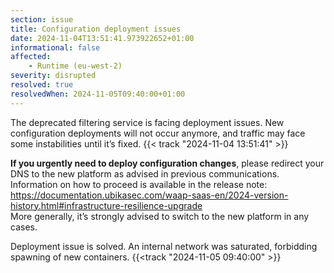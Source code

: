 ```yaml
---
section: issue
title: Configuration deployment issues
date: 2024-11-04T13:51:41.973922652+01:00
informational: false
affected:
    - Runtime (eu-west-2)
severity: disrupted
resolved: true
resolvedWhen: 2024-11-05T09:40:00+01:00
---
```

The deprecated filtering service is facing deployment issues. New configuration deployments will not occur anymore, and traffic may face some instabilities until it’s fixed. {{< track "2024-11-04 13:51:41" >}}  

**If you urgently need to deploy configuration changes**, please redirect your DNS to the new platform as advised in previous communications. Information on how to proceed is available in the release note: https://documentation.ubikasec.com/waap-saas-en/2024-version-history.html#infrastructure-resilience-upgrade  
More generally, it’s strongly advised to switch to the new platform in any cases.

Deployment issue is solved. An internal network was saturated, forbidding spawning of new containers. {{<track "2024-11-05 09:40:00" >}}  

